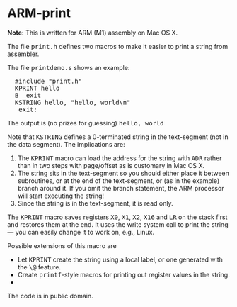 # ARM-print
<b>Note:</b> This is written for ARM (M1) assembly on Mac OS X.
<p>
  The file <tt>print.h</tt> defines two macros to make it easier
  to print a string from assembler.
</p>
The file <tt>printdemo.s</tt> shows an example:
<pre>
  #include "print.h"
  KPRINT hello
  B _exit
  KSTRING hello, "hello, world\n"
  _exit:
</pre>
<p>
  The output is (no prizes for guessing) <tt>hello, world</tt>
</p>
<p>
  Note that <tt>KSTRING</tt> defines a 0-terminated string in the
  text-segment (not in the data segment).  The implications are:
</p>
<ol>
  <li> The <tt>KPRINT</tt> macro can load the address for the string
    with <tt>ADR</tt> rather than in two steps with page/offset as
    is customary in Mac OS X.</li>
  <li> The string sits in the text-segment so you should either place
    it between subroutines, or at the end of the text-segment, or
    (as in the example) branch around it.  If you omit the branch statement,
    the ARM processor will start executing the string!</li>
  <li> Since the string is in the text-segment, it is read only.</li>
</ol>
<p>
  The <tt>KPRINT</tt> macro saves registers
  <tt>X0</tt>, 
  <tt>X1</tt>, 
  <tt>X2</tt>, 
  <tt>X16</tt> and
  <tt>LR</tt> on the stack first and restores them at the end.
  It uses the write system call to print the string &mdash;
  you can easily change it to work on, e.g., Linux.
</p>
<p>
  Possible extensions of this macro are
</p>
<ul>
  <li> Let <tt>KPRINT</tt>
    create the string using a local label, or one generated with
    the <tt>\@</tt> feature.</li>
  <li> Create <tt>printf</tt>-style macros for printing out register
    values in the string.<li>
</ul>
<p>
  The code is in public domain.
</p>
